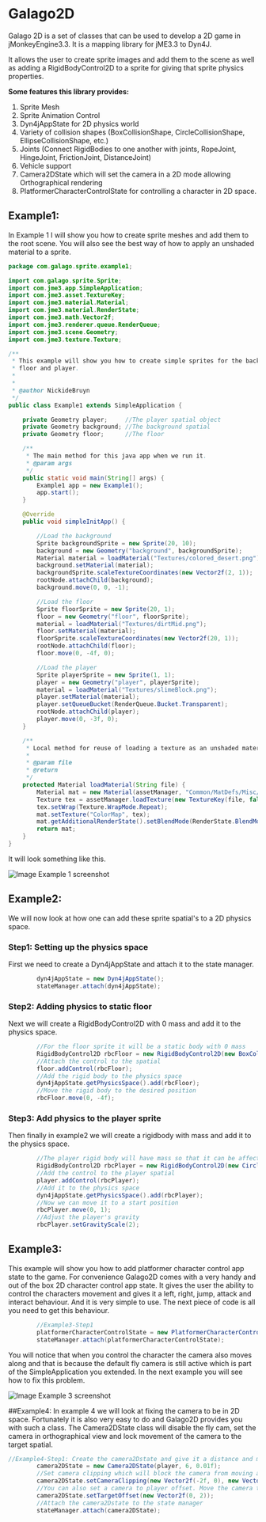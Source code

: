 # Galago2D
Galago 2D is a set of classes that can be used to develop a 2D game in jMonkeyEngine3.3.
It is a mapping library for jME3.3 to Dyn4J. 

It allows the user to create sprite images and add them to
the scene as well as adding a RigidBodyControl2D to a sprite for giving that sprite physics properties.


**Some features this library provides:**
1. Sprite Mesh
2. Sprite Animation Control
3. Dyn4jAppState for 2D physics world
4. Variety of collision shapes (BoxCollisionShape, CircleCollisionShape, EllipseCollisionShape, etc.)
5. Joints (Connect RigidBodies to one another with joints, RopeJoint, HingeJoint, FrictionJoint, DistanceJoint)
6. Vehicle support
7. Camera2DState which will set the camera in a 2D mode allowing Orthographical rendering
8. PlatformerCharacterControlState for controlling a character in 2D space.

## Example1:
In Example 1 I will show you how to create sprite meshes and add them to the root scene. 
You will also see the best way of how to apply an unshaded material to a sprite.

```java
package com.galago.sprite.example1;

import com.galago.sprite.Sprite;
import com.jme3.app.SimpleApplication;
import com.jme3.asset.TextureKey;
import com.jme3.material.Material;
import com.jme3.material.RenderState;
import com.jme3.math.Vector2f;
import com.jme3.renderer.queue.RenderQueue;
import com.jme3.scene.Geometry;
import com.jme3.texture.Texture;

/**
 * This example will show you how to create simple sprites for the background,
 * floor and player.
 *
 *
 * @author NickideBruyn
 */
public class Example1 extends SimpleApplication {

    private Geometry player;     //The player spatial object
    private Geometry background; //The background spatial
    private Geometry floor;      //The floor

    /**
     * The main method for this java app when we run it.
     * @param args 
     */
    public static void main(String[] args) {
        Example1 app = new Example1();
        app.start();
    }

    @Override
    public void simpleInitApp() {

        //Load the background
        Sprite backgroundSprite = new Sprite(20, 10);
        background = new Geometry("background", backgroundSprite);
        Material material = loadMaterial("Textures/colored_desert.png");
        background.setMaterial(material);
        backgroundSprite.scaleTextureCoordinates(new Vector2f(2, 1));
        rootNode.attachChild(background);
        background.move(0, 0, -1);

        //Load the floor
        Sprite floorSprite = new Sprite(20, 1);
        floor = new Geometry("floor", floorSprite);
        material = loadMaterial("Textures/dirtMid.png");
        floor.setMaterial(material);
        floorSprite.scaleTextureCoordinates(new Vector2f(20, 1));
        rootNode.attachChild(floor);
        floor.move(0, -4f, 0);

        //Load the player
        Sprite playerSprite = new Sprite(1, 1);
        player = new Geometry("player", playerSprite);
        material = loadMaterial("Textures/slimeBlock.png");
        player.setMaterial(material);
        player.setQueueBucket(RenderQueue.Bucket.Transparent);
        rootNode.attachChild(player);
        player.move(0, -3f, 0);
    }

    /**
     * Local method for reuse of loading a texture as an unshaded material
     *
     * @param file
     * @return
     */
    protected Material loadMaterial(String file) {
        Material mat = new Material(assetManager, "Common/MatDefs/Misc/Unshaded.j3md");
        Texture tex = assetManager.loadTexture(new TextureKey(file, false));
        tex.setWrap(Texture.WrapMode.Repeat);
        mat.setTexture("ColorMap", tex);
        mat.getAdditionalRenderState().setBlendMode(RenderState.BlendMode.Alpha);
        return mat;
    }
}

```
It will look something like this.

![Image Example 1 screenshot](extra/screenshot1.png)

## Example2:
We will now look at how one can add these sprite spatial's to a 2D physics space.

### Step1: Setting up the physics space
First we need to create a Dyn4jAppState and attach it to the state manager.
```java
        dyn4jAppState = new Dyn4jAppState();
        stateManager.attach(dyn4jAppState);
```

### Step2: Adding physics to static floor
Next we will create a RigidBodyControl2D with 0 mass and add it to the physics space.
```java
        //For the floor sprite it will be a static body with 0 mass
        RigidBodyControl2D rbcFloor = new RigidBodyControl2D(new BoxCollisionShape(floorSprite.getWidth(), floorSprite.getHeight()), 0);
        //Attach the control to the spatial
        floor.addControl(rbcFloor);
        //Add the rigid body to the physics space        
        dyn4jAppState.getPhysicsSpace().add(rbcFloor);
        //Move the rigid body to the desired position
        rbcFloor.move(0, -4f);        
```


### Step3: Add physics to the player sprite
Then finally in example2 we will create a rigidbody with mass and add it to the physics space.
```java
        //The player rigid body will have mass so that it can be affected by gravity
        RigidBodyControl2D rbcPlayer = new RigidBodyControl2D(new CircleCollisionShape(0.5f), 1);
        //Add the control to the player spatial
        player.addControl(rbcPlayer);
        //Add it to the physics space
        dyn4jAppState.getPhysicsSpace().add(rbcPlayer);
        //Now we can move it to a start position
        rbcPlayer.move(0, 1);
        //Adjust the player's gravity
        rbcPlayer.setGravityScale(2);
```

## Example3:
This example will show you how to add platformer character control app state to the game.
For convenience Galago2D comes with a very handy and out of the box 2D character control app state.
It gives the user the ability to control the characters movement and gives it a left, right, jump, attack and interact behaviour.
And it is very simple to use. The next piece of code is all you need to get this behaviour.

```java
        //Example3-Step1
        platformerCharacterControlState = new PlatformerCharacterControlState(dyn4jAppState, player);
        stateManager.attach(platformerCharacterControlState);
```
You will notice that when you control the character the camera also moves along and that is 
because the default fly camera is still active which is part of the SimpleApplication you extended.
In the next example you will see how to fix this problem.

![Image Example 3 screenshot](extra/screenshot2.png)


##Example4:
In example 4 we will look at fixing the camera to be in 2D space.
Fortunately it is also very easy to do and Galago2D provides you with such a class.
The Camera2DState class will disable the fly cam, set the camera in orthographical view 
and lock movement of the camera to the target spatial.

```java
//Example4-Step1: Create the camera2Dstate and give it a distance and movement interpolation amount
        camera2DState = new Camera2DState(player, 6, 0.01f);
        //Set camera clipping which will block the camera from moving a certain min and max value on the x and y axis
        camera2DState.setCameraClipping(new Vector2f(-2f, 0), new Vector2f(2f, 1));
        //You can also set a camera to player offset. Move the camera to stick above the player 2f in the y axis
        camera2DState.setTargetOffset(new Vector2f(0, 2));
        //Attach the camera2Dstate to the state manager
        stateManager.attach(camera2DState);
```

